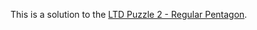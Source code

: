 This is a solution to the [LTD Puzzle 2 - Regular Pentagon](http://forum.lessthandot.com/viewtopic.php?f=102&t=1724).


